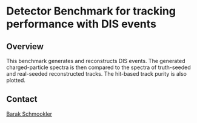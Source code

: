 Detector Benchmark for tracking performance with DIS events
============================================================

## Overview
This benchmark generates and reconstructs DIS events. The generated charged-particle spectra is then compared to the spectra of truth-seeded and real-seeded reconstructed tracks. The hit-based track purity is also plotted.

## Contact
[Barak Schmookler](baraks@ucr.edu)



